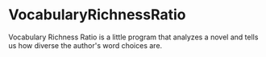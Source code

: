 # VocabularyRichnessRatio
Vocabulary Richness Ratio is a little program that analyzes a novel and tells us how diverse the author's word choices are.
